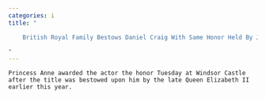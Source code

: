 ```yaml
---
categories: i
title: "

    British Royal Family Bestows Daniel Craig With Same Honor Held By James Bond

"
---
```



    Princess Anne awarded the actor the honor Tuesday at Windsor Castle after the title was bestowed upon him by the late Queen Elizabeth II earlier this year.

